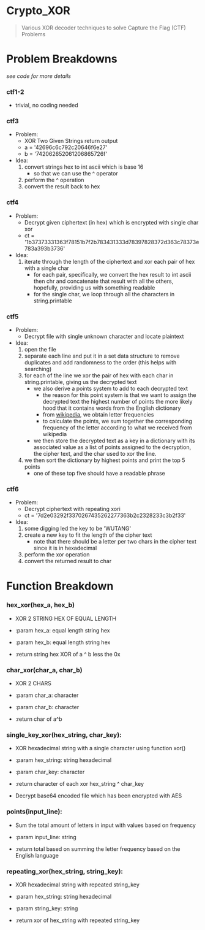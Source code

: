 # Crypto_XOR
> Various XOR decoder techniques to solve Capture the Flag (CTF) Problems

# Problem Breakdowns
*see code for more details*

### ctf1-2
- trivial, no coding needed

### ctf3
- Problem:
    - XOR Two Given Strings return output
    - a = '42696c6c792c20646f6e27'                                
    - b = '742062652061206865726f' 
- Idea:
    1. convert strings hex to int ascii which is base 16
        - so that we can use the ^ operator
    2. perform the ^ operation
    3. convert the result back to hex

### ctf4
- Problem:
    - Decrypt given ciphertext (in hex) which is encrypted with single char xor
    - ct = '1b37373331363f78151b7f2b783431333d78397828372d363c78373e783a393b3736'
- Idea: 
    1. iterate through the length of the ciphertext and xor each pair of hex with a single char 
        - for each pair, specifically, we convert the hex result to int ascii then chr and concatenate that result with all the others, hopefully, providing us with something readable 
        - for the single char, we loop through all the characters in string.printable

### ctf5
- Problem:
    - Decrypt file with single unknown character and locate plaintext
- Idea:
    1. open the file
    2. separate each line and put it in a set data structure to remove duplicates and add randomness to the order (this helps with searching) 
    3. for each of the line we xor the pair of hex with each char in string.printable, giving us the decrypted text
        - we also derive a points system to add to each decrypted text
            - the reason for this point system is that we want to assign the decrypted text the highest number of points the more likely hood that it contains words from the English dictionary
            - from [wikipedia](https://en.wikipedia.org/wiki/Letter_frequency), we obtain letter frequencies
            - to calculate the points, we sum together the corresponding frequency of the letter according to what we received from wikipedia
        - we then store the decrypted text as a key in a dictionary with its associated value as a list of points assigned to the decryption, the cipher text, and the char used to xor the line. 
    5. we then sort the dictionary by highest points and print the top 5 points
        - one of these top five should have a readable phrase 

### ctf6
- Problem:
    - Decrypt ciphertext with repeating xori
    - ct = '7d2e03292f3370267435262277363b2c2328233c3b2f33'
- Idea:
    1. some digging led the key to be 'WUTANG' 
    2. create a new key to fit the length of the cipher text
        - note that there should be a letter per two chars in the cipher text since it is in hexadecimal
    3. perform the xor operation
    4. convert the returned result to char

# Function Breakdown

### hex_xor(hex_a, hex_b)
- XOR 2 STRING HEX OF EQUAL LENGTH

- :param hex_a: equal length string hex
- :param hex_b: equal length string hex

- :return string hex XOR of a ^ b less the 0x

### char_xor(char_a, char_b)
- XOR 2 CHARS

- :param char_a: character
- :param char_b: character

- :return char of a^b

### single_key_xor(hex_string, char_key):
- XOR hexadecimal string with a single character using function xor()

- :param hex_string: string hexadecimal
- :param char_key: character

- :return character of each xor hex_string ^ char_key

- Decrypt base64 encoded file which has been encrypted with AES

### points(input_line):
- Sum the total amount of letters in input with values based on frequency

- :param input_line: string

- :return total based on summing the letter frequency based on the English language

### repeating_xor(hex_string, string_key):
- XOR hexadecimal string with repeated string_key

- :param hex_string: string hexadecimal
- :param string_key: string

- :return xor of hex_string with repeated string_key

